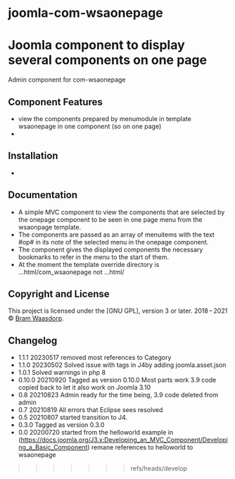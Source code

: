 # joomla-com-wsaonepage

Joomla component to display several components on one page
=======
Admin component for com-wsaonepage 

## Component Features
* view the components prepared by menumodule in template wsaonepage in one component (so on one page)  
*

## Installation
* 

## Documentation
* A simple MVC component to view the components that are selected by the onepage component to be seen in one page menu from the wsaonpage template.
* The components are passed as an array of menuitems with the text #op# in its note of the selected menu in the onepage component.
* The component gives the displayed components the necessary bookmarks to refer in the menu to the start of them.
* At the moment the template override directory is ...html/com_wsaonepage not ...html/<actual component>



## Copyright and License

This project is licensed under the [GNU GPL], version 3 or later.
2018&thinsp;&ndash;&thinsp;2021 &copy; [Bram Waasdorp](http://www.waasdorpsoekhan.nl).

## Changelog
* 1.1.1 20230517 removed most references to Category
* 1.1.0 20230502 Solved issue with tags in J4by adding joomla.asset.json
* 1.0.1 Solved warnings in php 8
* 0.10.0 20210920 Tagged as version 0.10.0 Most parts work 3.9 code copied back to let it also work on Joomla 3.10
* 0.8 20210823 Admin ready for the time being, 3.9 code deleted from admin
* 0.7 20210819 All errors that Eclipse sees resolved
* 0.5 20210807 started transition to J4.
* 0.3.0 Tagged as version 0.3.0
* 0.0 20200720 started from the helloworld example in (https://docs.joomla.org/J3.x:Developing_an_MVC_Component/Developing_a_Basic_Component) remane references to helloworld to wsaonepage



>>>>>>> refs/heads/develop
